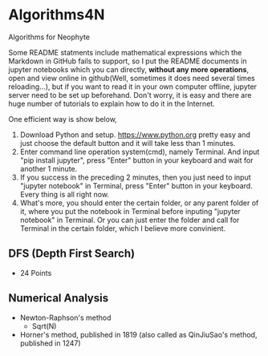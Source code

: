 # Algorithms4N

Algorithms for Neophyte

Some README statments include mathematical expressions which the Markdown in GitHub fails to support, so I put the README documents in jupyter notebooks which you can directly, **without any more operations**, open and view online in github(Well, sometimes it does need several times reloading...), but if you want to read it in your own computer offline, jupyter server need to be set up beforehand. Don't worry, it is easy and there are huge number of tutorials to explain how to do it in the Internet. 

One efficient way is show below,
1. Download Python and setup. <https://www.python.org> pretty easy and just choose the default button and it will take less than 1 minutes.
2. Enter command line operation system(cmd), namely Terminal. And input "pip install jupyter", press "Enter" button in your keyboard and wait for another 1 minute.
3. If you success in the preceding 2 minutes, then you just need to input "jupyter notebook" in Terminal, press "Enter" button in your keyboard. Every thing is all right now.
4. What's more, you should enter the certain folder, or any parent folder of it, where you put the notebook in Terminal before inputing "jupyter notebook" in Terminal. Or you can just enter the folder and call for Terminal in the certain folder, which I believe more convinient.

##  DFS (Depth First Search)

* 24 Points


## Numerical Analysis

* Newton-Raphson's method
  * Sqrt(N)
* Horner's method, published in 1819 (also called as QinJiuSao's method, published in 1247)
